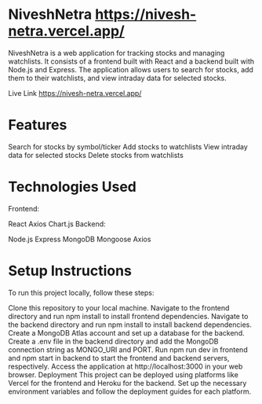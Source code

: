 # NiveshNetra  https://nivesh-netra.vercel.app/
NiveshNetra is a web application for tracking stocks and managing watchlists. It consists of a frontend built with React and a backend built with Node.js and Express. The application allows users to search for stocks, add them to their watchlists, and view intraday data for selected stocks.

Live Link https://nivesh-netra.vercel.app/

# Features
Search for stocks by symbol/ticker
Add stocks to watchlists
View intraday data for selected stocks
Delete stocks from watchlists

# Technologies Used
Frontend:

React
Axios
Chart.js
Backend:

Node.js
Express
MongoDB
Mongoose
Axios

# Setup Instructions
To run this project locally, follow these steps:

Clone this repository to your local machine.
Navigate to the frontend directory and run npm install to install frontend dependencies.
Navigate to the backend directory and run npm install to install backend dependencies.
Create a MongoDB Atlas account and set up a database for the backend.
Create a .env file in the backend directory and add the MongoDB connection string as MONGO_URI and PORT.
Run npm run dev in frontend and npm start in backend to start the frontend and backend servers, respectively.
Access the application at http://localhost:3000 in your web browser.
Deployment
This project can be deployed using platforms like Vercel for the frontend and Heroku for the backend. Set up the necessary environment variables and follow the deployment guides for each platform.

